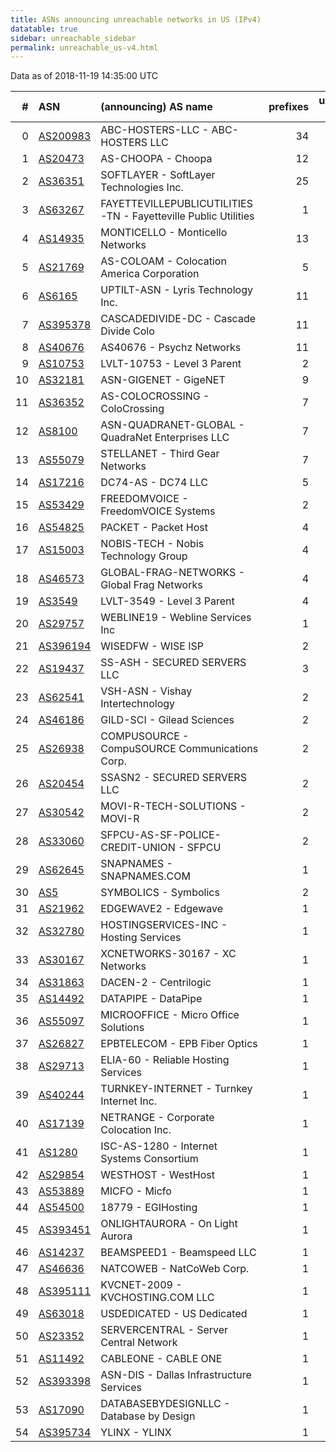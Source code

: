 ```yaml
---
title: ASNs announcing unreachable networks in US (IPv4)
datatable: true
sidebar: unreachable_sidebar
permalink: unreachable_us-v4.html
---
```


Data as of 2018-11-19 14:35:00 UTC


<div class="datatable-begin"></div>

|   # | ASN                                      | (announcing) AS name                                           |   prefixes |   unreachable /24s |
|----:|:-----------------------------------------|:---------------------------------------------------------------|-----------:|-------------------:|
|   0 | [AS200983](unreachable_AS200983-v4.html) | ABC-HOSTERS-LLC - ABC-HOSTERS LLC                              |         34 |                 39 |
|   1 | [AS20473](unreachable_AS20473-v4.html)   | AS-CHOOPA - Choopa                                             |         12 |                 26 |
|   2 | [AS36351](unreachable_AS36351-v4.html)   | SOFTLAYER - SoftLayer Technologies Inc.                        |         25 |                 25 |
|   3 | [AS63267](unreachable_AS63267-v4.html)   | FAYETTEVILLEPUBLICUTILITIES-TN - Fayetteville Public Utilities |          1 |                 16 |
|   4 | [AS14935](unreachable_AS14935-v4.html)   | MONTICELLO - Monticello Networks                               |         13 |                 13 |
|   5 | [AS21769](unreachable_AS21769-v4.html)   | AS-COLOAM - Colocation America Corporation                     |          5 |                 13 |
|   6 | [AS6165](unreachable_AS6165-v4.html)     | UPTILT-ASN - Lyris Technology Inc.                             |         11 |                 11 |
|   7 | [AS395378](unreachable_AS395378-v4.html) | CASCADEDIVIDE-DC - Cascade Divide Colo                         |         11 |                 11 |
|   8 | [AS40676](unreachable_AS40676-v4.html)   | AS40676 - Psychz Networks                                      |         11 |                 11 |
|   9 | [AS10753](unreachable_AS10753-v4.html)   | LVLT-10753 - Level 3 Parent                                    |          2 |                  9 |
|  10 | [AS32181](unreachable_AS32181-v4.html)   | ASN-GIGENET - GigeNET                                          |          9 |                  9 |
|  11 | [AS36352](unreachable_AS36352-v4.html)   | AS-COLOCROSSING - ColoCrossing                                 |          7 |                  7 |
|  12 | [AS8100](unreachable_AS8100-v4.html)     | ASN-QUADRANET-GLOBAL - QuadraNet Enterprises LLC               |          7 |                  7 |
|  13 | [AS55079](unreachable_AS55079-v4.html)   | STELLANET - Third Gear Networks                                |          7 |                  7 |
|  14 | [AS17216](unreachable_AS17216-v4.html)   | DC74-AS - DC74 LLC                                             |          5 |                  5 |
|  15 | [AS53429](unreachable_AS53429-v4.html)   | FREEDOMVOICE - FreedomVOICE Systems                            |          2 |                  5 |
|  16 | [AS54825](unreachable_AS54825-v4.html)   | PACKET - Packet Host                                           |          4 |                  4 |
|  17 | [AS15003](unreachable_AS15003-v4.html)   | NOBIS-TECH - Nobis Technology Group                            |          4 |                  4 |
|  18 | [AS46573](unreachable_AS46573-v4.html)   | GLOBAL-FRAG-NETWORKS - Global Frag Networks                    |          4 |                  4 |
|  19 | [AS3549](unreachable_AS3549-v4.html)     | LVLT-3549 - Level 3 Parent                                     |          4 |                  4 |
|  20 | [AS29757](unreachable_AS29757-v4.html)   | WEBLINE19 - Webline Services Inc                               |          1 |                  4 |
|  21 | [AS396194](unreachable_AS396194-v4.html) | WISEDFW - WISE ISP                                             |          2 |                  3 |
|  22 | [AS19437](unreachable_AS19437-v4.html)   | SS-ASH - SECURED SERVERS LLC                                   |          3 |                  3 |
|  23 | [AS62541](unreachable_AS62541-v4.html)   | VSH-ASN - Vishay Intertechnology                               |          2 |                  2 |
|  24 | [AS46186](unreachable_AS46186-v4.html)   | GILD-SCI - Gilead Sciences                                     |          2 |                  2 |
|  25 | [AS26938](unreachable_AS26938-v4.html)   | COMPUSOURCE - CompuSOURCE Communications Corp.                 |          2 |                  2 |
|  26 | [AS20454](unreachable_AS20454-v4.html)   | SSASN2 - SECURED SERVERS LLC                                   |          2 |                  2 |
|  27 | [AS30542](unreachable_AS30542-v4.html)   | MOVI-R-TECH-SOLUTIONS - MOVI-R                                 |          2 |                  2 |
|  28 | [AS33060](unreachable_AS33060-v4.html)   | SFPCU-AS-SF-POLICE-CREDIT-UNION - SFPCU                        |          2 |                  2 |
|  29 | [AS62645](unreachable_AS62645-v4.html)   | SNAPNAMES - SNAPNAMES.COM                                      |          1 |                  2 |
|  30 | [AS5](unreachable_AS5-v4.html)           | SYMBOLICS - Symbolics                                          |          2 |                  2 |
|  31 | [AS21962](unreachable_AS21962-v4.html)   | EDGEWAVE2 - Edgewave                                           |          1 |                  1 |
|  32 | [AS32780](unreachable_AS32780-v4.html)   | HOSTINGSERVICES-INC - Hosting Services                         |          1 |                  1 |
|  33 | [AS30167](unreachable_AS30167-v4.html)   | XCNETWORKS-30167 - XC Networks                                 |          1 |                  1 |
|  34 | [AS31863](unreachable_AS31863-v4.html)   | DACEN-2 - Centrilogic                                          |          1 |                  1 |
|  35 | [AS14492](unreachable_AS14492-v4.html)   | DATAPIPE - DataPipe                                            |          1 |                  1 |
|  36 | [AS55097](unreachable_AS55097-v4.html)   | MICROOFFICE - Micro Office Solutions                           |          1 |                  1 |
|  37 | [AS26827](unreachable_AS26827-v4.html)   | EPBTELECOM - EPB Fiber Optics                                  |          1 |                  1 |
|  38 | [AS29713](unreachable_AS29713-v4.html)   | ELIA-60 - Reliable Hosting Services                            |          1 |                  1 |
|  39 | [AS40244](unreachable_AS40244-v4.html)   | TURNKEY-INTERNET - Turnkey Internet Inc.                       |          1 |                  1 |
|  40 | [AS17139](unreachable_AS17139-v4.html)   | NETRANGE - Corporate Colocation Inc.                           |          1 |                  1 |
|  41 | [AS1280](unreachable_AS1280-v4.html)     | ISC-AS-1280 - Internet Systems Consortium                      |          1 |                  1 |
|  42 | [AS29854](unreachable_AS29854-v4.html)   | WESTHOST - WestHost                                            |          1 |                  1 |
|  43 | [AS53889](unreachable_AS53889-v4.html)   | MICFO - Micfo                                                  |          1 |                  1 |
|  44 | [AS54500](unreachable_AS54500-v4.html)   | 18779 - EGIHosting                                             |          1 |                  1 |
|  45 | [AS393451](unreachable_AS393451-v4.html) | ONLIGHTAURORA - On Light Aurora                                |          1 |                  1 |
|  46 | [AS14237](unreachable_AS14237-v4.html)   | BEAMSPEED1 - Beamspeed LLC                                     |          1 |                  1 |
|  47 | [AS46636](unreachable_AS46636-v4.html)   | NATCOWEB - NatCoWeb Corp.                                      |          1 |                  1 |
|  48 | [AS395111](unreachable_AS395111-v4.html) | KVCNET-2009 - KVCHOSTING.COM LLC                               |          1 |                  1 |
|  49 | [AS63018](unreachable_AS63018-v4.html)   | USDEDICATED - US Dedicated                                     |          1 |                  1 |
|  50 | [AS23352](unreachable_AS23352-v4.html)   | SERVERCENTRAL - Server Central Network                         |          1 |                  1 |
|  51 | [AS11492](unreachable_AS11492-v4.html)   | CABLEONE - CABLE ONE                                           |          1 |                  1 |
|  52 | [AS393398](unreachable_AS393398-v4.html) | ASN-DIS - Dallas Infrastructure Services                       |          1 |                  1 |
|  53 | [AS17090](unreachable_AS17090-v4.html)   | DATABASEBYDESIGNLLC - Database by Design                       |          1 |                  1 |
|  54 | [AS395734](unreachable_AS395734-v4.html) | YLINX - YLINX                                                  |          1 |                  1 |

<div class="datatable-end"></div>